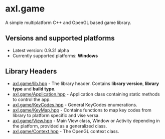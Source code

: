 # axl.game

A simple multiplatform C++ and OpenGL based game library.

## Versions and supported platforms

- Latest version: 0.9.31 alpha
- Currently supported platforms: **Windows**

## Library Headers

- [axl.game/lib.hpp](/include/axl.game/lib.hpp) - The library header. Contains **library version**, **library type** and **build type**.
- [axl.game/Application.hpp](/include/axl.game/Application.hpp) - Application class containing static methods to control the app.
- [axl.game/KeyCodes.hpp](/include/axl.game/KeyCodes.hpp) - General KeyCodes enumerations.
- [axl.game/KeyMap.hpp](/include/axl.game/KeyMap.hpp) - Contains functions to map key codes from library to platform specific and vise versa.
- [axl.game/View.hpp](/include/axl.game/View.hpp) - Main View class, Window or Activity depending in the platform, provided as a generalized class.
- [axl.game/Context.hpp](/include/axl.game/Context.hpp) - The OpenGL context class.
